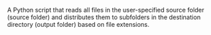 A Python script that reads all files in the user-specified source folder (source folder) and distributes them to subfolders in the destination directory (output folder) based on file extensions.
